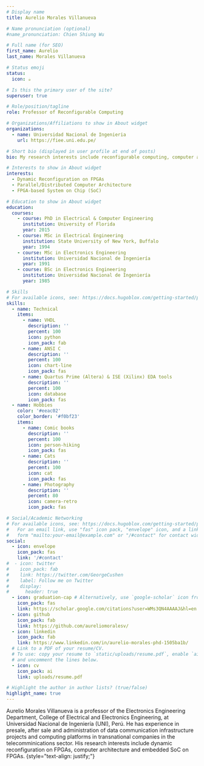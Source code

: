 ```yaml
---
# Display name
title: Aurelio Morales Villanueva

# Name pronunciation (optional)
#name_pronunciation: Chien Shiung Wu

# Full name (for SEO)
first_name: Aurelio
last_name: Morales Villanueva

# Status emoji
status:
  icon: ☕️

# Is this the primary user of the site?
superuser: true

# Role/position/tagline
role: Professor of Reconfigurable Computing

# Organizations/Affiliations to show in About widget
organizations:
  - name: Universidad Nacional de Ingenieria
    url: https://fiee.uni.edu.pe/

# Short bio (displayed in user profile at end of posts)
bio: My research interests include reconfigurable computing, computer architecture and embedded systems.

# Interests to show in About widget
interests:
  - Dynamic Reconfiguration on FPGAs
  - Parallel/Distributed Computer Architecture
  - FPGA-based System on Chip (SoC)

# Education to show in About widget
education:
  courses:
    - course: PhD in Electrical & Computer Engineering
      institution: University of Florida
      year: 2015
    - course: MSc in Electrical Engineering
      institution: State University of New York, Buffalo
      year: 1994
    - course: MSc in Electronics Engineering
      institution: Universidad Nacional de Ingeniería
      year: 1991  
    - course: BSc in Electronics Engineering
      institution: Universidad Nacional de Ingeniería
      year: 1985

# Skills
# For available icons, see: https://docs.hugoblox.com/getting-started/page-builder/#icons
skills:
  - name: Technical
    items:
      - name: VHDL
        description: ''
        percent: 100
        icon: python
        icon_pack: fab
      - name: ANSI C
        description: ''
        percent: 100
        icon: chart-line
        icon_pack: fas
      - name: Quartus Prime (Altera) & ISE (Xilinx) EDA tools
        description: ''
        percent: 100
        icon: database
        icon_pack: fas
  - name: Hobbies
    color: '#eeac02'
    color_border: '#f0bf23'
    items:
      - name: Comic books
        description: ''
        percent: 100
        icon: person-hiking
        icon_pack: fas
      - name: Cats
        description: ''
        percent: 100
        icon: cat
        icon_pack: fas
      - name: Photography
        description: ''
        percent: 80
        icon: camera-retro
        icon_pack: fas

# Social/Academic Networking
# For available icons, see: https://docs.hugoblox.com/getting-started/page-builder/#icons
#   For an email link, use "fas" icon pack, "envelope" icon, and a link in the
#   form "mailto:your-email@example.com" or "/#contact" for contact widget.
social:
  - icon: envelope
    icon_pack: fas
    link: '/#contact'
#  - icon: twitter
#    icon_pack: fab
#    link: https://twitter.com/GeorgeCushen
#    label: Follow me on Twitter
#    display:
#      header: true
  - icon: graduation-cap # Alternatively, use `google-scholar` icon from `ai` icon pack
    icon_pack: fas
    link: https://scholar.google.com/citations?user=WMs3QN4AAAAJ&hl=en
  - icon: github
    icon_pack: fab
    link: https://github.com/aureliomoralesv/
  - icon: linkedin
    icon_pack: fab
    link: https://www.linkedin.com/in/aurelio-morales-phd-1505ba1b/
  # Link to a PDF of your resume/CV.
  # To use: copy your resume to `static/uploads/resume.pdf`, enable `ai` icons in `params.yaml`,
  # and uncomment the lines below.
  - icon: cv
    icon_pack: ai
    link: uploads/resume.pdf

# Highlight the author in author lists? (true/false)
highlight_name: true
---
```


Aurelio Morales Villanueva is a professor of the Electronics Engineering Department, College of Electrical and Electronics Engineering, at Universidad Nacional de Ingeniería (UNI), Perú. He has experience in presale, after sale and administration of data communication infrastructure projects and computing platforms in transnational companies in the telecomminications sector. His research interests include dynamic reconfiguration on FPGAs, computer architecture and embedded SoC on FPGAs.
{style="text-align: justify;"}
